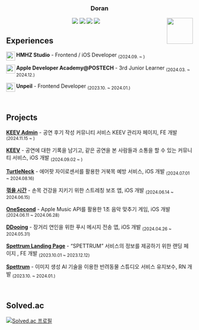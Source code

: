 <div align="center">
  
  ### Doran

  <img align="right" width="70" src="https://github.com/kirin2211/kirin2211/assets/52277540/47a1d283-c4ab-4823-a3d6-46b254201d12" />

 <img src="https://img.shields.io/badge/swift-F05138?style=for-the-badge&logo=swift&logoColor=white"> <img src="https://img.shields.io/badge/swiftUI-026ffd?style=for-the-badge&logo=swift&logoColor=white"> <img src="https://img.shields.io/badge/react-61DAFB?style=for-the-badge&logo=react&logoColor=white"> <img src="https://img.shields.io/badge/typescript-3178C6?style=for-the-badge&logo=typescript&logoColor=white">
  </div>
  
## Experiences

<img width="24px" src="https://github.com/user-attachments/assets/1766b227-a5df-4564-9b99-ac31d5997d7a" align="left"> **HMHZ Studio** - Frontend / iOS Developer <sub>(2024.09. ~ )</sub>

<img width="24px" src="https://github.com/user-attachments/assets/e81487e3-9847-45bf-ac06-1d6331d25ca5" align="left"> **Apple Developer Academy@POSTECH** - 3rd Junior Learner <sub>(2024.03. ~ 2024.12.)</sub>

<img width="24px" src="https://github.com/user-attachments/assets/7ef9493c-1d34-44d9-bfeb-46ba2bf1adc8" align="left"> **Unpeil** - Frontend Developer <sub>(2023.10. ~ 2024.01.)</sub>

<br />

## Projects

[**KEEV Admin**](https://hmhz-keev.com/) - 공연 후기 작성 커뮤니티 서비스 KEEV 관리자 페이지, FE 개발 <sub>(2024.11.15 ~ )</sub>

[**KEEV**](https://apps.apple.com/kr/app/keev/id6738935591?l=en-GB) - 공연에 대한 기록을 남기고, 같은 공연을 본 사람들과 소통을 할 수 있는 커뮤니티 서비스, iOS 개발 <sub>(2024.09.02 ~ )</sub>

[**TurtleNeck**](https://apps.apple.com/kr/app/turtleneck/id6615065624?l=en-GB&mt=12) - 에어팟 자이로센서를 활용한 거북목 예방 서비스, iOS 개발 <sub>(2024.07.01 ~ 2024.08.16)</sub>

[**꺾을 시간**](https://github.com/HappyDoran/KKeokkEulTime) - 손목 건강을 지키기 위한 스트레칭 보조 앱, iOS 개발 <sub>(2024.06.14 ~ 2024.06.15)</sub>

[**OneSecond**](https://github.com/HappyDoran/OneSecond) - Apple Music API를 활용한 1초 음악 맞추기 게임, iOS 개발 <sub>(2024.06.11 ~ 2024.06.28)</sub>

[**DDooing**](https://github.com/HappyDoran/DDooing) - 장거리 연인을 위한 푸시 메시지 전송 앱, iOS 개발 <sub>(2024.04.26 ~ 2024.05.31)</sub>

[**Spettrum Landing Page**](https://unpeil.com/) - “SPETTRUM” 서비스의 정보를 제공하기 위한 랜딩 페이지 , FE 개발 <sub>(2023.10.01 ~ 2023.12.12)</sub>

[**Spettrum**](https://apps.apple.com/kr/app/spettrum-ai-online-pet-studio/id6468774776?l=en-GB) - 이미지 생성 AI 기술을 이용한 반려동물 스튜디오 서비스 유지보수, RN 개발 <sub>(2023.10. ~ 2024.01.)</sub>

<br />

## Solved.ac
[![Solved.ac
프로필](http://mazassumnida.wtf/api/v2/generate_badge?boj=kirin2211)](https://solved.ac/kirin2211)
